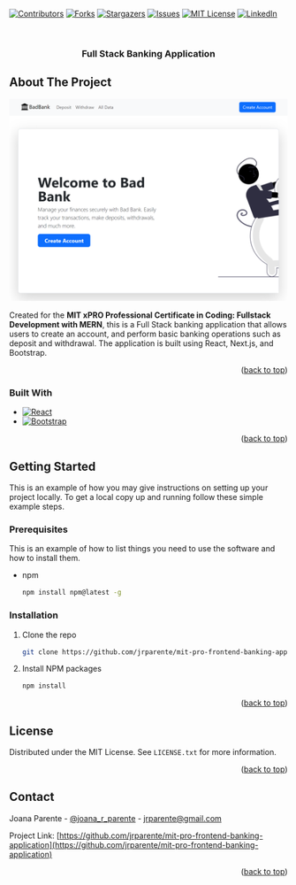 <a name="readme-top"></a>
[![Contributors][contributors-shield]][contributors-url]
[![Forks][forks-shield]][forks-url]
[![Stargazers][stars-shield]][stars-url]
[![Issues][issues-shield]][issues-url]
[![MIT License][license-shield]][license-url]
[![LinkedIn][linkedin-shield]][linkedin-url]

<!-- PROJECT LOGO -->
<br />
<div align="center">

<h3 align="center">Full Stack Banking Application</h3>
</div>

<!-- ABOUT THE PROJECT -->

## About The Project

![Product Name Screen Shot][product-screenshot]

Created for the **MIT xPRO Professional Certificate in Coding: Fullstack Development with MERN**, this is a Full Stack banking application that allows users to create an account, and perform basic banking operations such as deposit and withdrawal. The application is built using React, Next.js, and Bootstrap.

<p align="right">(<a href="#readme-top">back to top</a>)</p>

### Built With

- [![React][React.js]][React-url]
- [![Bootstrap][Bootstrap.com]][Bootstrap-url]

<p align="right">(<a href="#readme-top">back to top</a>)</p>

<!-- GETTING STARTED -->

## Getting Started

This is an example of how you may give instructions on setting up your project locally.
To get a local copy up and running follow these simple example steps.

### Prerequisites

This is an example of how to list things you need to use the software and how to install them.

- npm
  ```sh
  npm install npm@latest -g
  ```

### Installation

1. Clone the repo
   ```sh
   git clone https://github.com/jrparente/mit-pro-frontend-banking-application.git
   ```
2. Install NPM packages
   ```sh
   npm install
   ```

<p align="right">(<a href="#readme-top">back to top</a>)</p>

<!-- LICENSE -->

## License

Distributed under the MIT License. See `LICENSE.txt` for more information.

<p align="right">(<a href="#readme-top">back to top</a>)</p>

<!-- CONTACT -->

## Contact

Joana Parente - [@joana_r_parente](https://twitter.com/joana_r_parente) - jrparente@gmail.com

Project Link: [https://github.com/jrparente/mit-pro-frontend-banking-application](https://github.com/jrparente/mit-pro-frontend-banking-application)

<p align="right">(<a href="#readme-top">back to top</a>)</p>

<!-- MARKDOWN LINKS & IMAGES -->
<!-- https://www.markdownguide.org/basic-syntax/#reference-style-links -->

[contributors-shield]: https://img.shields.io/github/contributors/jrparente/mit-pro-frontend-banking-application.svg?style=for-the-badge
[contributors-url]: https://github.com/jrparente/mit-pro-frontend-banking-application/graphs/contributors
[forks-shield]: https://img.shields.io/github/forks/jrparente/mit-pro-frontend-banking-application.svg?style=for-the-badge
[forks-url]: https://github.com/jrparente/mit-pro-frontend-banking-application/network/members
[stars-shield]: https://img.shields.io/github/stars/jrparente/mit-pro-frontend-banking-application.svg?style=for-the-badge
[stars-url]: https://github.com/jrparente/mit-pro-frontend-banking-application/stargazers
[issues-shield]: https://img.shields.io/github/issues/jrparente/mit-pro-frontend-banking-application.svg?style=for-the-badge
[issues-url]: https://github.com/jrparente/mit-pro-frontend-banking-application/issues
[license-shield]: https://img.shields.io/github/license/jrparente/mit-pro-frontend-banking-application.svg?style=for-the-badge
[license-url]: https://github.com/jrparente/mit-pro-frontend-banking-application/blob/master/LICENSE.txt
[linkedin-shield]: https://img.shields.io/badge/-LinkedIn-black.svg?style=for-the-badge&logo=linkedin&colorB=555
[linkedin-url]: https://linkedin.com/in/joanaparente
[product-screenshot]: public/images/screenshot.png
[React.js]: https://img.shields.io/badge/React-20232A?style=for-the-badge&logo=react&logoColor=61DAFB
[React-url]: https://reactjs.org/
[Bootstrap.com]: https://img.shields.io/badge/Bootstrap-563D7C?style=for-the-badge&logo=bootstrap&logoColor=white
[Bootstrap-url]: https://getbootstrap.com
